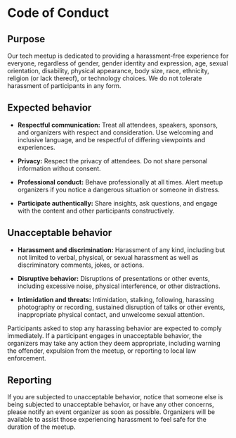 # Code of Conduct

## Purpose

Our tech meetup is dedicated to providing a harassment-free experience for everyone, regardless of gender, gender identity and expression, age, sexual orientation, disability, physical appearance, body size, race, ethnicity, religion (or lack thereof), or technology choices. We do not tolerate harassment of participants in any form.

## Expected behavior

- **Respectful communication:** Treat all attendees, speakers, sponsors, and organizers with respect and consideration. Use welcoming and inclusive language, and be respectful of differing viewpoints and experiences.

- **Privacy:** Respect the privacy of attendees. Do not share personal information without consent.

- **Professional conduct:** Behave professionally at all times. Alert meetup organizers if you notice a dangerous situation or someone in distress.

- **Participate authentically:** Share insights, ask questions, and engage with the content and other participants constructively.


## Unacceptable behavior

- **Harassment and discrimination:** Harassment of any kind, including but not limited to verbal, physical, or sexual harassment as well as discriminatory comments, jokes, or actions.

- **Disruptive behavior:** Disruptions of presentations or other events, including excessive noise, physical interference, or other distractions.

- **Intimidation and threats:** Intimidation, stalking, following, harassing photography or recording, sustained disruption of talks or other events, inappropriate physical contact, and unwelcome sexual attention.

Participants asked to stop any harassing behavior are expected to comply immediately. If a participant engages in unacceptable behavior, the organizers may take any action they deem appropriate, including warning the offender, expulsion from the meetup, or reporting to local law enforcement.


## Reporting

If you are subjected to unacceptable behavior, notice that someone else is being subjected to unacceptable behavior, or have any other concerns, please notify an event organizer as soon as possible. Organizers will be available to assist those experiencing harassment to feel safe for the duration of the meetup.


